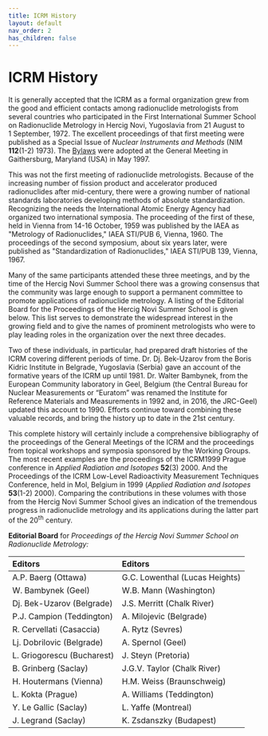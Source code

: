 ```yaml
---
title: ICRM History
layout: default
nav_order: 2
has_children: false
---
```


# ICRM History

It is generally accepted that the ICRM as a formal organization grew from the
good and efficient contacts among radionuclide metrologists from several
countries who participated in the First International Summer School on
Radionuclide Metrology in Hercig Novi, Yugoslavia from 21 August to 1 September,
1972. The excellent proceedings of that first meeting were published as a
Special Issue of *Nuclear Instruments and Methods* (NIM **112**(1-2) 1973). The
[Bylaws](bylaws/icrm-bylaws.pdf) were adopted at the General Meeting in
Gaithersburg, Maryland (USA) in May 1997.

This was not the first meeting of radionuclide metrologists. Because of the
increasing number of fission product and accelerator produced radionuclides
after mid-century, there were a growing number of national standards
laboratories developing methods of absolute standardization. Recognizing the
needs the International Atomic Energy Agency had organized two international
symposia. The proceeding of the first of these, held in Vienna from
14-16 October, 1959 was published by the IAEA as "Metrology of Radionuclides,"
IAEA STI/PUB 6, Vienna, 1960. The proceedings of the second symposium, about six
years later, were published as "Standardization of Radionuclides," IAEA
STI/PUB 139, Vienna, 1967.

Many of the same participants attended these three meetings, and by the time of
the Hercig Novi Summer School there was a growing consensus that the community
was large enough to support a permanent committee to promote applications of
radionuclide metrology. A listing of the Editorial Board for the Proceedings of
the Hercig Novi Summer School is given below. This list serves to demonstrate
the widespread interest in the growing field and to give the names of prominent
metrologists who were to play leading roles in the organization over the next
three decades.

Two of these individuals, in particular, had prepared draft histories of the
ICRM covering different periods of time. Dr. Dj. Bek-Uzarov from the Boris
Kidric Institute in Belgrade, Yugoslavia (Serbia) gave an account of the
formative years of the ICRM up until 1981. Dr. Walter Bambynek, from the
European Community laboratory in Geel, Belgium (the Central Bureau for Nuclear
Measurements or “Euratom” was renamed the Institute for Reference Materials and
Measurements in 1992 and, in 2016, the JRC-Geel) updated this account to 1990.
Efforts continue toward combining these valuable records, and bring the history
up to date in the 21st century.

This complete history will certainly include a comprehensive bibliography of the
proceedings of the General Meetings of the ICRM and the proceedings from topical
workshops and symposia sponsored by the Working Groups. The most recent examples
are the proceedings of the ICRM1999 Prague conference in *Applied Radiation and
Isotopes* **52**(3) 2000. And the Proceedings of the ICRM Low-Level
Radioactivity Measurement Techniques Conference, held in Mol, Belgium in 1999
(*Applied Radiation and Isotopes* **53**(1-2) 2000). Comparing the contributions
in these volumes with those from the Hercig Novi Summer School gives an
indication of the tremendous progress in radionuclide metrology and its
applications during the latter part of the 20<sup>th</sup> century.

**Editorial Board** for *Proceedings of the Hercig Novi Summer School on Radionuclide Metrology:*

| Editors                    | Editors                        |
| :------------------------- | :----------------------------- |
| A.P. Baerg (Ottawa)        | G.C. Lowenthal (Lucas Heights) |
| W. Bambynek (Geel)         | W.B. Mann (Washington)         |
| Dj. Bek-Uzarov (Belgrade)  | J.S. Merritt (Chalk River)     |
| P.J. Campion (Teddington)  | A. Milojevic (Belgrade)        |
| R. Cervellati (Casaccia)   | A. Rytz (Sevres)               |
| Lj. Dobrilovic (Belgrade)  | A. Spernol (Geel)              |
| L. Griogorescu (Bucharest) | J. Steyn (Pretoria)            |
| B. Grinberg (Saclay)       | J.G.V. Taylor (Chalk River)    |
| H. Houtermans (Vienna)     | H.M. Weiss (Braunschweig)      |
| L. Kokta (Prague)          | A. Williams (Teddington)       |
| Y. Le Gallic (Saclay)      | L. Yaffe (Montreal)            |
| J. Legrand (Saclay)        | K. Zsdanszky (Budapest)        |
